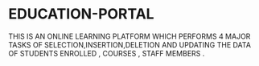 # EDUCATION-PORTAL
THIS IS AN ONLINE LEARNING PLATFORM WHICH PERFORMS 4 MAJOR TASKS OF SELECTION,INSERTION,DELETION AND UPDATING THE DATA OF STUDENTS ENROLLED , COURSES , STAFF MEMBERS .

